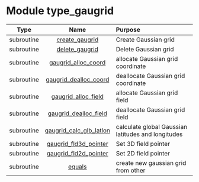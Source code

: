 # Module type_gaugrid

| Type | Name | Purpose |
| :--: | :--: | :---------- |
| subroutine | [create_gaugrid](https://github.com/JCSDA/saber/tree/develop/src/saber/gaugrid/type_gaugrid.F90#L51) | Create Gaussian grid |
| subroutine | [delete_gaugrid](https://github.com/JCSDA/saber/tree/develop/src/saber/gaugrid/type_gaugrid.F90#L67) | Delete Gaussian grid |
| subroutine | [gaugrid_alloc_coord](https://github.com/JCSDA/saber/tree/develop/src/saber/gaugrid/type_gaugrid.F90#L81) | allocate Gaussian grid coordinate |
| subroutine | [gaugrid_dealloc_coord](https://github.com/JCSDA/saber/tree/develop/src/saber/gaugrid/type_gaugrid.F90#L98) | deallocate Gaussian grid coordinate |
| subroutine | [gaugrid_alloc_field](https://github.com/JCSDA/saber/tree/develop/src/saber/gaugrid/type_gaugrid.F90#L114) | allocate Gaussian grid field |
| subroutine | [gaugrid_dealloc_field](https://github.com/JCSDA/saber/tree/develop/src/saber/gaugrid/type_gaugrid.F90#L128) | deallocate Gaussian grid field |
| subroutine | [gaugrid_calc_glb_latlon](https://github.com/JCSDA/saber/tree/develop/src/saber/gaugrid/type_gaugrid.F90#L141) | calculate global Gaussian latitudes and longitudes |
| subroutine | [gaugrid_fld3d_pointer](https://github.com/JCSDA/saber/tree/develop/src/saber/gaugrid/type_gaugrid.F90#L175) | Set 3D field pointer |
| subroutine | [gaugrid_fld2d_pointer](https://github.com/JCSDA/saber/tree/develop/src/saber/gaugrid/type_gaugrid.F90#L192) | Set 2D field pointer |
| subroutine | [equals](https://github.com/JCSDA/saber/tree/develop/src/saber/gaugrid/type_gaugrid.F90#L209) | create new gaussian grid from other |
